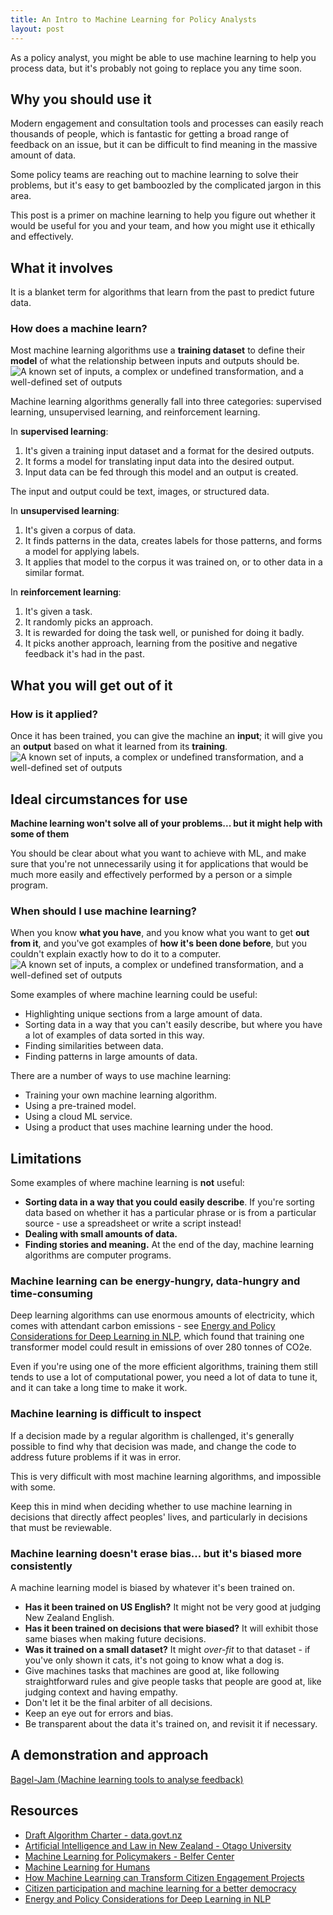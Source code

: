 ```yaml
---
title: An Intro to Machine Learning for Policy Analysts
layout: post
---
```


<p class="t-intro">
As a policy analyst, you might be able to use machine learning to help you process
data, but it's probably not going to replace you any time soon.
</p>

## Why you should use it

Modern engagement and consultation tools and processes can easily reach thousands
of people, which is fantastic for getting a broad range of feedback on an issue,
but it can be difficult to find meaning in the massive amount of data.

Some policy teams are reaching out to machine learning to solve their problems, but
it's easy to get bamboozled by the complicated jargon in this area.

This post is a primer on machine learning to help you figure out whether it would
be useful for you and your team, and how you might use it ethically and effectively.

## What it involves

It is a blanket term for algorithms that learn from the past to predict future data.

<div class="c-explanation">
  <h3 class="c-explanation__heading">
    How does a machine learn?
  </h3>
  <div class="c-explanation__caption">
    Most machine learning algorithms use a <strong>training dataset</strong> to
    define their <strong>model</strong> of what the relationship between inputs
    and outputs should be.
  </div>

  <div class="c-explanation__image">
    <img src="{{site.baseurl}}/assets/img/training.gif" alt="A known set of
    inputs, a complex or undefined transformation, and a well-defined set of
    outputs">
  </div>
</div>

Machine learning algorithms generally fall into three categories: supervised
learning, unsupervised learning, and reinforcement learning.

In **supervised learning**:

1. It's given a training input dataset and a format for the desired outputs.
2. It forms a model for translating input data into the desired output.
3. Input data can be fed through this model and an output is created.

The input and output could be text, images, or structured data.

In **unsupervised learning**:

1. It's given a corpus of data.
2. It finds patterns in the data, creates labels for those patterns, and forms
a model for applying labels.
3. It applies that model to the corpus it was trained on, or to other data
in a similar format.

In **reinforcement learning**:

1. It's given a task.
2. It randomly picks an approach.
3. It is rewarded for doing the task well, or punished for doing it badly.
4. It picks another approach, learning from the positive and negative feedback
   it's had in the past.

## What you will get out of it

<div class="c-explanation">
  <h3 class="c-explanation__heading">
    How is it applied?
  </h3>
  <div class="c-explanation__caption">
    Once it has been trained, you can give the machine an <strong>input</strong>;
    it will give you an <strong>output</strong> based on what it learned from its
    <strong>training</strong>.
  </div>

  <div class="c-explanation__image">
    <img
    src="{{site.baseurl}}/assets/img/applying-model.gif" alt="A known set of
    inputs, a complex or undefined transformation, and a well-defined set of
    outputs">
  </div>
</div>

## Ideal circumstances for use

**Machine learning won't solve all of your problems... but it might help with
some of them**

You should be clear about what you want to achieve with ML, and make sure that
you're not unnecessarily using it for applications that would be much more
easily and effectively performed by a person or a simple program.

<div class="c-explanation">
  <h3 class="c-explanation__heading">
    When should I use machine learning?
  </h3>
  <div class="c-explanation__caption">
    When you know <strong>what you have</strong>, and you know what you want
    to get <strong>out from it</strong>, and you've got examples of
    <strong>how it's been done before</strong>, but you couldn't explain
    exactly how to do it to a computer.
  </div>

  <div class="c-explanation__image">
    <img src="{{site.baseurl}}/assets/img/input-output.gif" alt="A known set
    of inputs, a complex or undefined transformation, and a well-defined set
    of outputs">
  </div>
</div>

Some examples of where machine learning could be useful:

- Highlighting unique sections from a large amount of data.
- Sorting data in a way that you can't easily describe, but where you have a
  lot of examples of data sorted in this way.
- Finding similarities between data.
- Finding patterns in large amounts of data.

There are a number of ways to use machine learning:

- Training your own machine learning algorithm.
- Using a pre-trained model.
- Using a cloud ML service.
- Using a product that uses machine learning under the hood.

## Limitations

Some examples of where machine learning is **not** useful:

- **Sorting data in a way that you could easily describe**. If you're sorting
  data based on whether it has a particular phrase or is from a particular
  source - use a spreadsheet or write a script instead!
- **Dealing with small amounts of data.**
- **Finding stories and meaning.** At the end of the day, machine learning
  algorithms are computer programs.

### Machine learning can be energy-hungry, data-hungry and time-consuming

Deep learning algorithms can use enormous amounts of electricity, which comes
with attendant carbon emissions - see
[Energy and Policy Considerations for Deep Learning in NLP](https://arxiv.org/pdf/1906.02243.pdf),
which found that training one transformer model could result in emissions of
over 280 tonnes of CO2e.

Even if you're using one of the more efficient algorithms, training them still
tends to use a lot of computational power, you need a lot of data to tune it,
and it can take a long time to make it work.

### Machine learning is difficult to inspect

If a decision made by a regular algorithm is challenged, it's generally possible
to find why that decision was made, and change the code to address
future problems if it was in error.

This is very difficult with most machine learning algorithms, and impossible
with some.

Keep this in mind when deciding whether to use machine learning in decisions
that directly affect peoples' lives, and particularly in decisions that must be
reviewable.

### Machine learning doesn't erase bias... but it's biased more consistently

A machine learning model is biased by whatever it's been trained on.

- **Has it been trained on US English?** It might not be very good at judging
  New Zealand English.
- **Has it been trained on decisions that were biased?** It will exhibit those
  same biases when making future decisions.
- **Was it trained on a small dataset?** It might *over-fit* to that dataset -
  if you've only shown it cats, it's not going to know what a dog is.
- Give machines tasks that machines are good at, like following
  straightforward rules
  and give people tasks that people are good at, like judging
  context and having empathy.
- Don't let it be the final arbiter of all decisions.
- Keep an eye out for errors and bias.
- Be transparent about the data it's trained on, and revisit it if necessary.

## A demonstration and approach

[Bagel-Jam (Machine learning tools to analyse feedback)](https://github.com/ServiceInnovationLab/bagel-jam)

## Resources

- [Draft Algorithm Charter - data.govt.nz](https://data.govt.nz/use-data/analyse-data/government-algorithm-transparency-and-accountability/draft-algorithm-charter/)
- [Artificial Intelligence and Law in New Zealand - Otago University](https://www.cs.otago.ac.nz/research/ai/AI-Law/outputs.html)
- [Machine Learning for Policymakers - Belfer Center](https://www.belfercenter.org/sites/default/files/files/publication/MachineLearningforPolicymakers.pdf)
- [Machine Learning for Humans](https://medium.com/machine-learning-for-humans/why-machine-learning-matters-6164faf1df12)
- [How Machine Learning can Transform Citizen Engagement Projects](https://www.citizenlab.co/blog/product-update/natural-language-processing-at-citizenlab-how-machine-learning-can-transform-citizen-engagement-projects/)
- [Citizen participation and machine learning for a better democracy](https://www.turing.ac.uk/research/research-projects/citizen-participation-and-machine-learning-better-democracy)
- [Energy and Policy Considerations for Deep Learning in NLP](https://arxiv.org/pdf/1906.02243.pdf)
